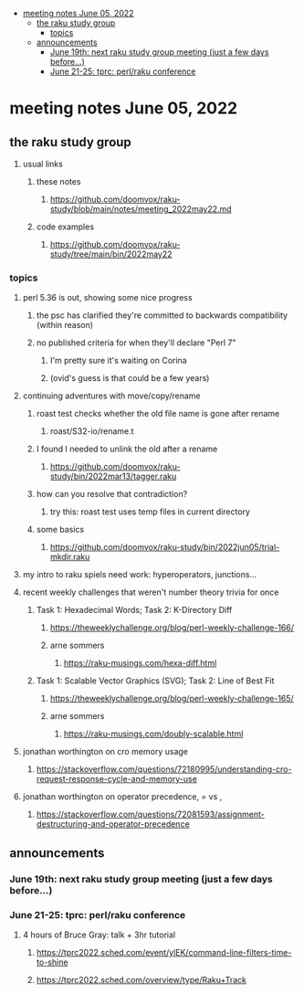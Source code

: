- [meeting notes June 05, 2022](#orgd96ca9a)
  - [the raku study group](#orgd94a703)
    - [topics](#org90f2712)
  - [announcements](#orgdc29c7e)
    - [June 19th: next raku study group meeting (just a few days before&#x2026;)](#org107ca9c)
    - [June 21-25: tprc: perl/raku conference](#orgca353aa)


<a id="orgd96ca9a"></a>

# meeting notes June 05, 2022


<a id="orgd94a703"></a>

## the raku study group

1.  usual links

    1.  these notes
    
        1.  <https://github.com/doomvox/raku-study/blob/main/notes/meeting_2022may22.md>
    
    2.  code examples
    
        1.  <https://github.com/doomvox/raku-study/tree/main/bin/2022may22>


<a id="org90f2712"></a>

### topics

1.  perl 5.36 is out, showing some nice progress

    1.  the psc has clarified they're committed to backwards compatibility (within reason)
    
    2.  no published criteria for when they'll declare "Perl 7"
    
        1.  I'm pretty sure it's waiting on Corina
        
        2.  (ovid's guess is that could be a few years)

2.  continuing adventures with move/copy/rename

    1.  roast test checks whether the old file name is gone after rename
    
        1.  roast/S32-io/rename.t
    
    2.  I found I needed to unlink the old after a rename
    
        1.  <https://github.com/doomvox/raku-study/bin/2022mar13/tagger.raku>
    
    3.  how can you resolve that contradiction?
    
        1.  try this: roast test uses temp files in current directory
    
    4.  some basics
    
        1.  <https://github.com/doomvox/raku-study/bin/2022jun05/trial-mkdir.raku>

3.  my intro to raku spiels need work: hyperoperators, junctions&#x2026;

4.  recent weekly challenges that weren't number theory trivia for once

    1.  Task 1: Hexadecimal Words; Task 2: K-Directory Diff
    
        1.  <https://theweeklychallenge.org/blog/perl-weekly-challenge-166/>
        
        2.  arne sommers
        
            1.  <https://raku-musings.com/hexa-diff.html>
    
    2.  Task 1: Scalable Vector Graphics (SVG); Task 2: Line of Best Fit
    
        1.  <https://theweeklychallenge.org/blog/perl-weekly-challenge-165/>
        
        2.  arne sommers
        
            1.  <https://raku-musings.com/doubly-scalable.html>

5.  jonathan worthington on cro memory usage

    1.  <https://stackoverflow.com/questions/72180995/understanding-cro-request-response-cycle-and-memory-use>

6.  jonathan worthington on operator precedence, = vs ,

    1.  <https://stackoverflow.com/questions/72081593/assignment-destructuring-and-operator-precedence>


<a id="orgdc29c7e"></a>

## announcements


<a id="org107ca9c"></a>

### June 19th: next raku study group meeting (just a few days before&#x2026;)


<a id="orgca353aa"></a>

### June 21-25: tprc: perl/raku conference

1.  4 hours of Bruce Gray: talk + 3hr tutorial

    1.  <https://tprc2022.sched.com/event/ylEK/command-line-filters-time-to-shine>
    
    2.  <https://tprc2022.sched.com/overview/type/Raku+Track>

